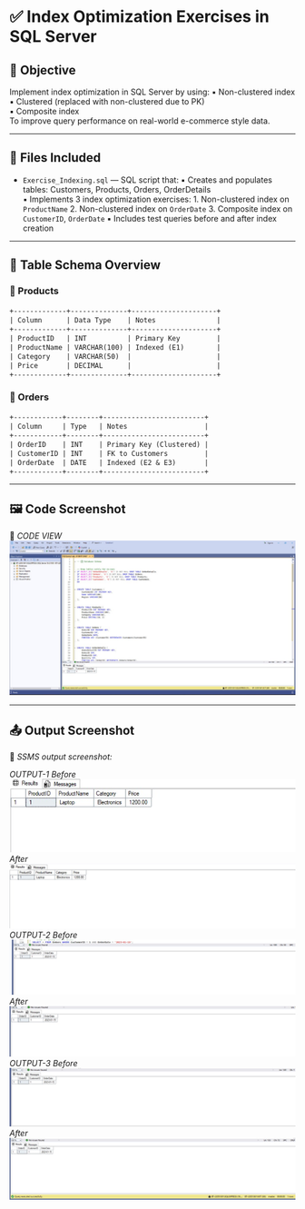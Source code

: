 # ✅ Index Optimization Exercises in SQL Server

## 📘 Objective  
Implement index optimization in SQL Server by using:
	▪ Non-clustered index  
	▪ Clustered (replaced with non-clustered due to PK)  
	▪ Composite index  
	To improve query performance on real-world e-commerce style data.

---

## 📁 Files Included

- `Exercise_Indexing.sql` — SQL script that:
		▪ Creates and populates tables: Customers, Products, Orders, OrderDetails  
		▪ Implements 3 index optimization exercises:
			1. Non-clustered index on `ProductName`
			2. Non-clustered index on `OrderDate`
			3. Composite index on `CustomerID`, `OrderDate`
		▪ Includes test queries before and after index creation

---

## 🧾 Table Schema Overview

### 🔹 Products

	+-------------+--------------+---------------------+
	| Column      | Data Type    | Notes               |
	+-------------+--------------+---------------------+
	| ProductID   | INT          | Primary Key         |
	| ProductName | VARCHAR(100) | Indexed (E1)        |
	| Category    | VARCHAR(50)  |                     |
	| Price       | DECIMAL      |                     |
	+-------------+--------------+---------------------+

### 🔹 Orders

	+------------+--------+-------------------------+
	| Column     | Type   | Notes                   |
	+------------+--------+-------------------------+
	| OrderID    | INT    | Primary Key (Clustered) |
	| CustomerID | INT    | FK to Customers         |
	| OrderDate  | DATE   | Indexed (E2 & E3)       |
	+------------+--------+-------------------------+

---


## 🖼️ Code Screenshot
📌 *CODE VIEW*
![alt text](<WhatsApp Image 2025-06-29 at 17.22.35_df16aebe.jpg>)

---

## 📤 Output Screenshot
📌 *SSMS output screenshot:* 
    
*OUTPUT-1*
    *Before*
    <br>
 ![alt text](<WhatsApp Image 2025-06-29 at 17.19.03_02522603.jpg>)
    <br>*After*<br>
    ![alt text](<WhatsApp Image 2025-06-29 at 17.19.42_c2d47d5a.jpg>)
    *OUTPUT-2*
    *Before*
    ![alt text](<WhatsApp Image 2025-06-29 at 17.20.15_e741c773.jpg>)
    *After*
    ![alt text](<WhatsApp Image 2025-06-29 at 17.20.42_c196e7d7.jpg>)
    *OUTPUT-3*
    *Before*
    ![alt text](<WhatsApp Image 2025-06-29 at 17.21.06_acc74122.jpg>)
    *After*
    ![alt text](<WhatsApp Image 2025-06-29 at 17.21.31_152ab377.jpg>)
